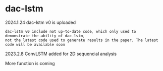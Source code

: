 # dac-lstm

2024.1.24 dac-lstm v0 is uploaded
    
    dac-lstm v0 include not up-to-date code, which only used to demonstrate the ability of dac-lstm, 
    not the latest code used to generate results in the paper. The latest code will be available soon

2023.2.8 ConvLSTM added for 2D sequencial analysis

More function is coming
